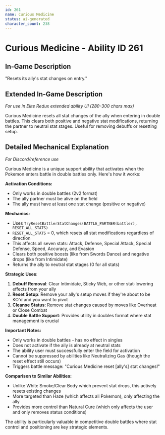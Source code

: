 ```yaml
---
id: 261
name: Curious Medicine
status: ai-generated
character_count: 238
---
```


# Curious Medicine - Ability ID 261

## In-Game Description
"Resets its ally's stat changes on entry."

## Extended In-Game Description
*For use in Elite Redux extended ability UI (280-300 chars max)*

Curious Medicine resets all stat changes of the ally when entering in double battles. This clears both positive and negative stat modifications, returning the partner to neutral stat stages. Useful for removing debuffs or resetting setup.

## Detailed Mechanical Explanation
*For Discord/reference use*

Curious Medicine is a unique support ability that activates when the Pokemon enters battle in double battles only. Here's how it works:

**Activation Conditions:**
- Only works in double battles (2v2 format)
- The ally partner must be alive on the field
- The ally must have at least one stat change (positive or negative)

**Mechanics:**
- Uses `TryResetBattlerStatChanges(BATTLE_PARTNER(battler), RESET_ALL_STATS)`
- `RESET_ALL_STATS` = 0, which resets all stat modifications regardless of direction
- This affects all seven stats: Attack, Defense, Special Attack, Special Defense, Speed, Accuracy, and Evasion
- Clears both positive boosts (like from Swords Dance) and negative drops (like from Intimidate)
- Returns the ally to neutral stat stages (0 for all stats)

**Strategic Uses:**
1. **Debuff Removal**: Clear Intimidate, Sticky Web, or other stat-lowering effects from your ally
2. **Reset Setup**: Remove your ally's setup moves if they're about to be KO'd and you want to pivot
3. **Cleanse Status**: Remove stat changes caused by moves like Overheat or Close Combat
4. **Double Battle Support**: Provides utility in doubles format where stat management is crucial

**Important Notes:**
- Only works in double battles - has no effect in singles
- Does not activate if the ally is already at neutral stats
- The ability user must successfully enter the field for activation
- Cannot be suppressed by abilities like Neutralizing Gas (though the reset effect still occurs)
- Triggers battle message: "Curious Medicine reset [ally's] stat changes!"

**Comparison to Similar Abilities:**
- Unlike White Smoke/Clear Body which prevent stat drops, this actively resets existing changes
- More targeted than Haze (which affects all Pokemon), only affecting the ally
- Provides more control than Natural Cure (which only affects the user and only removes status conditions)

The ability is particularly valuable in competitive double battles where stat control and positioning are key strategic elements.